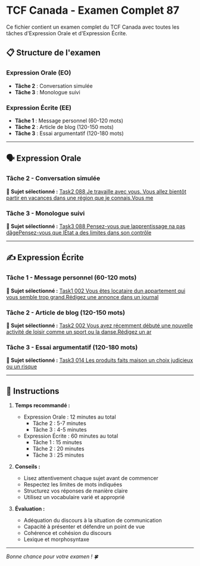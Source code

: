 # TCF Canada - Examen Complet 87

Ce fichier contient un examen complet du TCF Canada avec toutes les tâches d'Expression Orale et d'Expression Écrite.

## 📋 Structure de l'examen

### Expression Orale (EO)
- **Tâche 2** : Conversation simulée
- **Tâche 3** : Monologue suivi

### Expression Écrite (EE)  
- **Tâche 1** : Message personnel (60-120 mots)
- **Tâche 2** : Article de blog (120-150 mots)
- **Tâche 3** : Essai argumentatif (120-180 mots)

---

## 🗣️ Expression Orale

### Tâche 2 - Conversation simulée

**📄 Sujet sélectionné :** [Task2 088 Je travaille avec vous. Vous allez bientôt partir en vacances dans une région que je connais.Vous me](tcf_canada/eo/task2/task2_088_Je_travaille_avec_vous._Vous_allez_bientôt_partir_en_vacances_dans_une_région_que_je_connais.Vous_me.md)

### Tâche 3 - Monologue suivi

**📄 Sujet sélectionné :** [Task3 088 Pensez-vous que lapprentissage na pas dâgePensez-vous que lÉtat a des limites dans son contrôle](tcf_canada/eo/task3/task3_088_Pensez-vous_que_lapprentissage_na_pas_dâgePensez-vous_que_lÉtat_a_des_limites_dans_son_contrôle.md)

---

## ✍️ Expression Écrite

### Tâche 1 - Message personnel (60-120 mots)

**📄 Sujet sélectionné :** [Task1 002 Vous êtes locataire dun appartement qui vous semble trop grand.Rédigez une annonce dans un journal](tcf_canada/ee/task1/task1_002_Vous_êtes_locataire_dun_appartement_qui_vous_semble_trop_grand.Rédigez_une_annonce_dans_un_journal.md)

### Tâche 2 - Article de blog (120-150 mots)

**📄 Sujet sélectionné :** [Task2 002 Vous avez récemment débuté une nouvelle activité de loisir comme un sport ou la danse.Rédigez un ar](tcf_canada/ee/task2/task2_002_Vous_avez_récemment_débuté_une_nouvelle_activité_de_loisir_comme_un_sport_ou_la_danse.Rédigez_un_ar.md)

### Tâche 3 - Essai argumentatif (120-180 mots)

**📄 Sujet sélectionné :** [Task3 014 Les produits faits maison un choix judicieux ou un risque](tcf_canada/ee/task3/task3_014_Les_produits_faits_maison_un_choix_judicieux_ou_un_risque.md)

---

## 📝 Instructions

1. **Temps recommandé :**
   - Expression Orale : 12 minutes au total
     - Tâche 2 : 5-7 minutes
     - Tâche 3 : 4-5 minutes
   - Expression Écrite : 60 minutes au total
     - Tâche 1 : 15 minutes
     - Tâche 2 : 20 minutes  
     - Tâche 3 : 25 minutes

2. **Conseils :**
   - Lisez attentivement chaque sujet avant de commencer
   - Respectez les limites de mots indiquées
   - Structurez vos réponses de manière claire
   - Utilisez un vocabulaire varié et approprié

3. **Évaluation :**
   - Adéquation du discours à la situation de communication
   - Capacité à présenter et défendre un point de vue
   - Cohérence et cohésion du discours
   - Lexique et morphosyntaxe

---

*Bonne chance pour votre examen ! 🍀*
